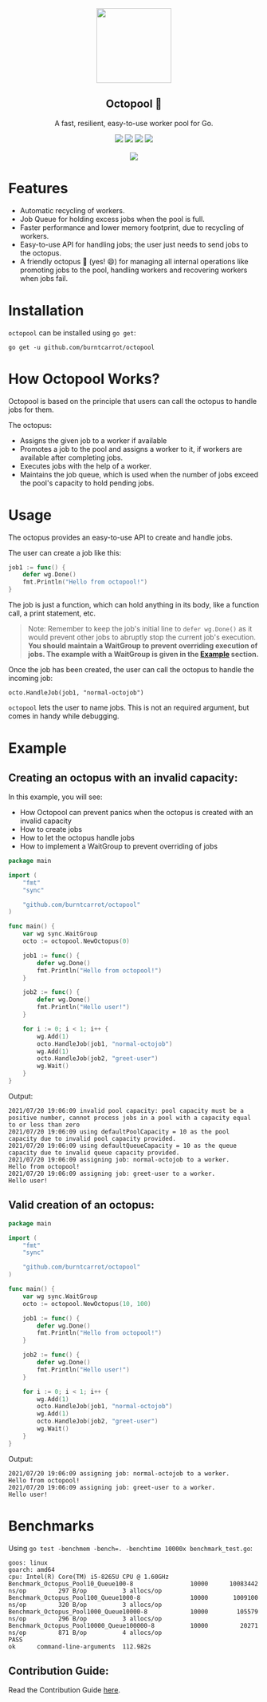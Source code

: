 <div align = "center">
    <img src = "static/octo.png" width="150" height="150">
    <h2>Octopool 🐙</h2>
    <p>A fast, resilient, easy-to-use worker pool for Go.</p>
    <a href = "https://github.com/burntcarrot/octopool/actions?workflow=Tests"><img src = "https://github.com/burntcarrot/octopool/workflows/Tests/badge.svg"></a>
	<a href="https://codecov.io/gh/burntcarrot/octopool"><img src="https://codecov.io/gh/burntcarrot/octopool/branch/main/graph/badge.svg"/></a>
	<a href="https://goreportcard.com/report/github.com/burntcarrot/octopool"><img src="https://goreportcard.com/badge/github.com/burntcarrot/octopool" /></a>
	<a href="https://pkg.go.dev/github.com/burntcarrot/octopool"><img src="https://godoc.org/github.com/burntcarrot/octopool?status.svg" /></a>
	<br><br>
	<img src = "static/term-preview-octopool.svg">
</div>

# Features

- Automatic recycling of workers.
- Job Queue for holding excess jobs when the pool is full.
- Faster performance and lower memory footprint, due to recycling of workers.
- Easy-to-use API for handling jobs; the user just needs to send jobs to the octopus.
- A friendly octopus 🐙 (yes! 😄) for managing all internal operations like promoting jobs to the pool, handling workers and recovering workers when jobs fail.


# Installation

`octopool` can be installed using `go get`:

```
go get -u github.com/burntcarrot/octopool
```

# How Octopool Works?

Octopool is based on the principle that users can call the octopus to handle jobs for them.

The octopus:
- Assigns the given job to a worker if available
- Promotes a job to the pool and assigns a worker to it, if workers are available after completing jobs.
- Executes jobs with the help of a worker.
- Maintains the job queue, which is used when the number of jobs exceed the pool's capacity to hold pending jobs.

# Usage

The octopus provides an easy-to-use API to create and handle jobs.

The user can create a job like this:

```go
job1 := func() {
    defer wg.Done()
    fmt.Println("Hello from octopool!")
}
```

The job is just a function, which can hold anything in its body, like a function call, a print statement, etc.

> Note: Remember to keep the job's initial line to `defer wg.Done()` as it would prevent other jobs to abruptly stop the current job's execution. **You should maintain a WaitGroup to prevent overriding execution of jobs. The example with a WaitGroup is given in the [Example](#example) section.**

Once the job has been created, the user can call the octopus to handle the incoming job:

```
octo.HandleJob(job1, "normal-octojob")
```

`octopool` lets the user to name jobs. This is not an required argument, but comes in handy while debugging.

# Example

## Creating an octopus with an invalid capacity:

In this example, you will see:
- How Octopool can prevent panics when the octopus is created with an invalid capacity
- How to create jobs
- How to let the octopus handle jobs
- How to implement a WaitGroup to prevent overriding of jobs

```go
package main

import (
	"fmt"
	"sync"

	"github.com/burntcarrot/octopool"
)

func main() {
	var wg sync.WaitGroup
	octo := octopool.NewOctopus(0)

	job1 := func() {
		defer wg.Done()
		fmt.Println("Hello from octopool!")
	}

	job2 := func() {
		defer wg.Done()
		fmt.Println("Hello user!")
	}

	for i := 0; i < 1; i++ {
		wg.Add(1)
		octo.HandleJob(job1, "normal-octojob")
		wg.Add(1)
		octo.HandleJob(job2, "greet-user")
		wg.Wait()
	}
}
```

Output:

```
2021/07/20 19:06:09 invalid pool capacity: pool capacity must be a positive number, cannot process jobs in a pool with a capacity equal to or less than zero
2021/07/20 19:06:09 using defaultPoolCapacity = 10 as the pool capacity due to invalid pool capacity provided.
2021/07/20 19:06:09 using defaultQueueCapacity = 10 as the queue capacity due to invalid queue capacity provided.
2021/07/20 19:06:09 assigning job: normal-octojob to a worker.
Hello from octopool!
2021/07/20 19:06:09 assigning job: greet-user to a worker.
Hello user!
```

## Valid creation of an octopus:

```go
package main

import (
	"fmt"
	"sync"

	"github.com/burntcarrot/octopool"
)

func main() {
	var wg sync.WaitGroup
	octo := octopool.NewOctopus(10, 100)

	job1 := func() {
		defer wg.Done()
		fmt.Println("Hello from octopool!")
	}

	job2 := func() {
		defer wg.Done()
		fmt.Println("Hello user!")
	}

	for i := 0; i < 1; i++ {
		wg.Add(1)
		octo.HandleJob(job1, "normal-octojob")
		wg.Add(1)
		octo.HandleJob(job2, "greet-user")
		wg.Wait()
	}
}
```

Output:

```
2021/07/20 19:06:09 assigning job: normal-octojob to a worker.
Hello from octopool!
2021/07/20 19:06:09 assigning job: greet-user to a worker.
Hello user!
```

# Benchmarks

Using `go test -benchmem -bench=. -benchtime 10000x benchmark_test.go`:

```
goos: linux
goarch: amd64
cpu: Intel(R) Core(TM) i5-8265U CPU @ 1.60GHz
Benchmark_Octopus_Pool10_Queue100-8           	   10000	  10083442 ns/op	     297 B/op	       3 allocs/op
Benchmark_Octopus_Pool100_Queue1000-8         	   10000	   1009100 ns/op	     320 B/op	       3 allocs/op
Benchmark_Octopus_Pool1000_Queue10000-8       	   10000	    105579 ns/op	     296 B/op	       3 allocs/op
Benchmark_Octopus_Pool10000_Queue100000-8     	   10000	     20271 ns/op	     871 B/op	       4 allocs/op
PASS
ok  	command-line-arguments	112.982s
```

## Contribution Guide:

Read the Contribution Guide [here](CONTRIBUTING.md).
